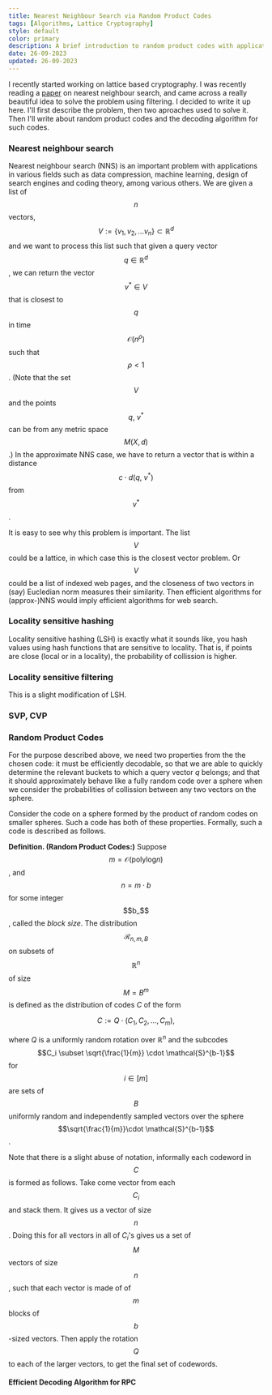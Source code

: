 ```yaml
---
title: Nearest Neighbour Search via Random Product Codes
tags: [Algorithms, Lattice Cryptography]
style: default
color: primary
description: A brief introduction to random product codes with applications to nearest neighbour search.
date: 26-09-2023
updated: 26-09-2023
---
```


I recently started working on lattice based cryptography. I was recently reading a [paper](https://dl.acm.org/doi/10.5555/2884435.2884437) on nearest neighbour search, and came across a really beautiful idea to solve the problem using filtering. I decided to write it up here. I'll first describe the problem, then two aproaches used to solve it. Then I'll write about random product codes and the decoding algorithm for such codes.

### Nearest neighbour search 

Nearest neighbour search (NNS) is an important problem with applications in various fields such as data compression, machine learning, design of search engines and coding theory, among various others. We are given a list of $$n$$ vectors, $$V := \{v_{1}, v_{2}, \ldots v_{n}\} \subset \mathbb{R}^d$$ and we want to process this list such that given a query vector $$q \in \mathbb{R}^d$$, we can return the vector $$v^* \in V$$ that is closest to $$q$$ in time $$\mathcal{O}(n^\rho)$$ such that $$\rho \lt 1$$. (Note that the set $$V$$ and the points $$q,~v^*$$ can be from any metric space $$M(X, d)$$.) In the approximate NNS case, we have to return a vector that is within a distance $$c \cdot d(q,~v^*)$$ from $$v^*$$.

It is easy to see why this problem is important. The list $$V$$ could be a lattice, in which case this is the closest vector problem. Or $$V$$ could be a list of indexed web pages, and the closeness of two vectors in (say) Eucledian norm measures their similarity. Then efficient algorithms for (approx-)NNS would imply efficient algorithms for web search. 

### Locality sensitive hashing

Locality sensitive hashing (LSH) is exactly what it sounds like, you hash values using hash functions that are sensitive to locality. That is, if points are close (local or in a locality), the probability of collission is higher. 

### Locality sensitive filtering

This is a slight modification of LSH. 

### SVP, CVP


### Random Product Codes

For the purpose described above, we need two properties from the the chosen code: it must be efficiently decodable, so that we are able to quickly determine the relevant buckets to which a query vector $q$ belongs; and that it should approximately behave like a fully random code over a sphere when we consider the probabilities of collission between any two vectors on the sphere. 

Consider the code on a sphere formed by the product of random codes on smaller spheres. Such a code has both of these properties. Formally, such a code is described as follows. 

**Definition. (Random Product Codes:)** Suppose $$m = \mathcal{O}(\mathrm{polylog}n)$$, and $$n = m \cdot b$$ for some integer $$b_$$, called the *block size*. The distribution $$\mathcal{R}_{n, m, B}$$ on subsets of $$\mathbb{R}^n$$ of size $$M = B^m$$ is defined as the distribution of codes $C$ of the form 

$$
    C := Q \cdot (C_{1}, C_{2}, \ldots, C_{m}),
$$

where $Q$ is a uniformly random rotation over $\mathbb{R}^n$ and the subcodes $$C_i \subset \sqrt{\frac{1}{m}} \cdot \mathcal{S}^{b-1}$$ for $$i \in [m]$$ are sets of $$B$$ uniformly random and independently sampled vectors over the sphere $$\sqrt{\frac{1}{m}}\cdot \mathcal{S}^{b-1}$$.

Note that there is a slight abuse of notation, informally each codeword in $$C$$ is formed as follows. Take come vector from each $$C_i$$ and stack them. It gives us a vector of size $$n$$. Doing this for all vectors in all of $C_i$'s gives us a set of $$M$$ vectors of size $$n$$, such that each vector is made of of $$m$$ blocks of $$b$$-sized vectors. Then apply the rotation $$Q$$ to each of the larger vectors, to get the final set of codewords. 

#### Efficient Decoding Algorithm for RPC


